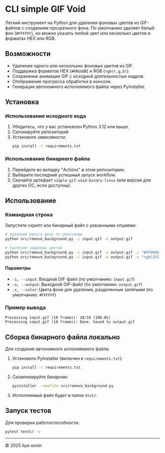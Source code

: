 # CLI simple GIF Void

Легкий инструмент на Python для удаления фоновых цветов из GIF-файлов с созданием прозрачного фона. По умолчанию удаляет белый фон (`#FFFFFF`), но можно указать любой цвет или несколько цветов в форматах HEX или RGB.

## Возможности

- Удаление одного или нескольких фоновых цветов из GIF.
- Поддержка форматов HEX (`#RRGGBB`) и RGB (`rgb(r,g,b)`).
- Сохранение анимации GIF с исходной длительностью кадров.
- Отображение прогресса обработки в консоли.
- Генерация автономного исполняемого файла через PyInstaller.

## Установка

### Использование исходного кода
1. Убедитесь, что у вас установлен Python 3.12 или выше.
2. Склонируйте репозиторий
3. Установите зависимости:
   ```bash
   pip install -r requirements.txt
   ```

### Использование бинарного файла
1. Перейдите во вкладку "Actions" в этом репозитории.
2. Выберите последний успешный запуск workflow.
3. Скачайте артефакт `simple-gif-void-binary-linux` (или версии для других ОС, если доступны).

## Использование

### Командная строка
Запустите скрипт или бинарный файл с указанными опциями:
```bash
# Удаление белого фона по умолчанию
python src/remove_background.py -i input.gif -o output.gif

# Удаление заданных цветов
python src/remove_background.py -i input.gif -o output.gif -c "#FF0000,#00FF00"
python src/remove_background.py -i input.gif -o output.gif -c "rgb(255,0,0),#FFFFFF"
```

#### Параметры
- `-i, --input`: Входной GIF-файл (по умолчанию: `input.gif`)
- `-o, --output`: Выходной GIF-файл (по умолчанию: `output.gif`)
- `-c, --color`: Цвета фона для удаления, разделенные запятыми (по умолчанию: `#FFFFFF`)

### Пример вывода
```
Processing input.gif (10 frames): 10/10 (100.0%)
Processing input.gif (10 frames): Done. Saved to output.gif
```

## Сборка бинарного файла локально

Для создания автономного исполняемого файла:
1. Установите PyInstaller (включен в `requirements.txt`):
   ```bash
   pip install -r requirements.txt
   ```
2. Скомпилируйте бинарник:
   ```bash
   pyinstaller --onefile src/remove_background.py
   ```
3. Исполняемый файл будет в папке `dist/`.

## Запуск тестов

Для проверки работоспособности:
```bash
pytest tests/ -v
```

---
© 2025 ilya-sonin
